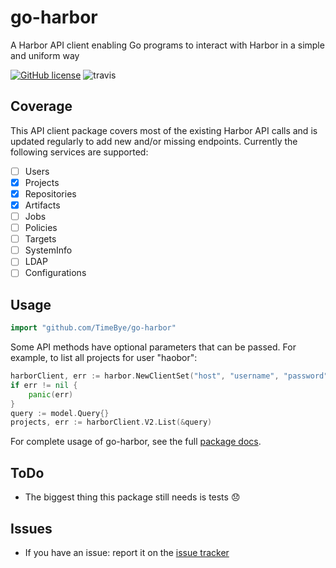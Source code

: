 # go-harbor

A Harbor API client enabling Go programs to interact with Harbor in a simple and uniform way

[![GitHub license](https://img.shields.io/github/license/TimeBye/go-harbor.svg)](https://github.com/TimeBye/go-harbor/blob/master/LICENSE)
![travis](https://travis-ci.com/ClareChu/go-harbor.svg?branch=release-2.0.0)

## Coverage

This API client package covers most of the existing Harbor API calls and is updated regularly
to add new and/or missing endpoints. Currently the following services are supported:

- [ ] Users
- [x] Projects
- [x] Repositories
- [x] Artifacts
- [ ] Jobs
- [ ] Policies
- [ ] Targets
- [ ] SystemInfo
- [ ] LDAP
- [ ] Configurations

## Usage

```go
import "github.com/TimeBye/go-harbor"
```

[comment]: <> (Construct a new Harbor client, then use the various services on the client to)

[comment]: <> (access different parts of the Harbor API. For example, to list all)

[comment]: <> (users:)

[comment]: <> (```go)

[comment]: <> (harborClient, err := harbor.NewClientSet&#40;"host", "username", "password"&#41;)

[comment]: <> (if err != nil {)

[comment]: <> (	panic&#40;err&#41;)

[comment]: <> (})

[comment]: <> (query := model.Query{})

[comment]: <> (projects, err := harborClient.V2.List&#40;&query&#41;)

[comment]: <> (```)

Some API methods have optional parameters that can be passed. For example,
to list all projects for user "haobor":

```go
harborClient, err := harbor.NewClientSet("host", "username", "password")
if err != nil {
    panic(err)
}
query := model.Query{}
projects, err := harborClient.V2.List(&query)
```

For complete usage of go-harbor, see the full [package docs](https://godoc.org/github.com/TimeBye/go-harbor).

## ToDo

- The biggest thing this package still needs is tests :disappointed:

## Issues

- If you have an issue: report it on the [issue tracker](https://github.com/TimeBye/go-harbor/issues)
